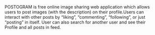 POSTOGRAM is free online image sharing  web application which allows users to post images (with the description) on their profile.Users can interact with other posts  by “liking”, “commenting”, “following”, or just “posting” in itself.
  User can also search for another user and see their Profile and all posts in feed.



